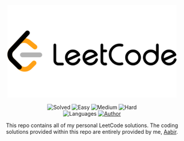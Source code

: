 <div align="center">
<img src="https://github.com/CrutchTheClutch/LeetCode/raw/master/logo.png" width="450" height="auto"/>

![Solved](https://img.shields.io/badge/Solved-26/2268-337ab7.svg?style=flat)
![Easy](https://img.shields.io/badge/Easy-18-5cb85c.svg?style=flat)
![Medium](https://img.shields.io/badge/Medium-6-f0ad4e.svg?style=flat)
![Hard](https://img.shields.io/badge/Hard-1-d9534f.svg?style=flat)
</br>
![Languages](https://img.shields.io/badge/Languages-Java-red.svg?style=flat)
[![Author](https://img.shields.io/badge/Author-Aabir-blue.svg?style=flat)](https://leetcode.com/aabir13/)

This repo contains all of my personal LeetCode solutions. The coding solutions provided within this repo are entirely provided by me, [Aabir](https://leetcode.com/aabir13/).
